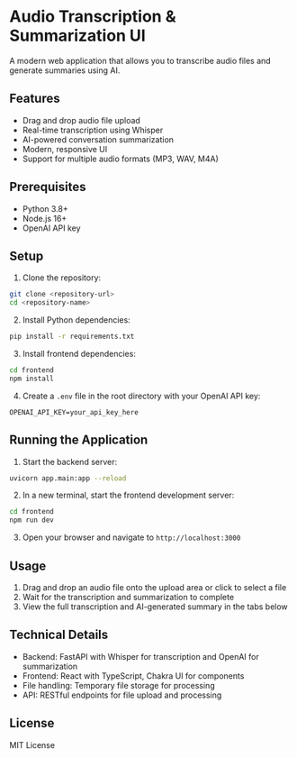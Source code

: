 # Audio Transcription & Summarization UI

A modern web application that allows you to transcribe audio files and generate summaries using AI.

## Features

- Drag and drop audio file upload
- Real-time transcription using Whisper
- AI-powered conversation summarization
- Modern, responsive UI
- Support for multiple audio formats (MP3, WAV, M4A)

## Prerequisites

- Python 3.8+
- Node.js 16+
- OpenAI API key

## Setup

1. Clone the repository:
```bash
git clone <repository-url>
cd <repository-name>
```

2. Install Python dependencies:
```bash
pip install -r requirements.txt
```

3. Install frontend dependencies:
```bash
cd frontend
npm install
```

4. Create a `.env` file in the root directory with your OpenAI API key:
```
OPENAI_API_KEY=your_api_key_here
```

## Running the Application

1. Start the backend server:
```bash
uvicorn app.main:app --reload
```

2. In a new terminal, start the frontend development server:
```bash
cd frontend
npm run dev
```

3. Open your browser and navigate to `http://localhost:3000`

## Usage

1. Drag and drop an audio file onto the upload area or click to select a file
2. Wait for the transcription and summarization to complete
3. View the full transcription and AI-generated summary in the tabs below

## Technical Details

- Backend: FastAPI with Whisper for transcription and OpenAI for summarization
- Frontend: React with TypeScript, Chakra UI for components
- File handling: Temporary file storage for processing
- API: RESTful endpoints for file upload and processing

## License

MIT License
